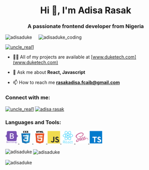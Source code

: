 

<h1 align="center">Hi 👋, I'm Adisa Rasak</h1>
<h3 align="center">A passionate frontend developer from Nigeria</h3>
<img align='right' width='400' scr="https://cdn.dribbble.com/users/1162077/screenshots/3848914/programmer.gif" alt='adisaduke_coding'/>


<p align="left"> <img src="https://komarev.com/ghpvc/?username=adisaduke&label=Profile%20views&color=0e75b6&style=flat" alt="adisaduke" /> </p>

<p align="left"> <a href="https://twitter.com/uncle_real1" target="blank"><img src="https://img.shields.io/twitter/follow/uncle_real1?logo=twitter&style=for-the-badge" alt="uncle_real1" /></a> </p>

- 👨‍💻 All of my projects are available at [www.duketech.com](www.duketech.com)

- 💬 Ask me about **React, Javascript**

- 📫 How to reach me **rasakadisa.fcaib@gmail.com**

<h3 align="left">Connect with me:</h3>
<p align="left">
<a href="https://twitter.com/uncle_real1" target="blank"><img align="center" src="https://raw.githubusercontent.com/rahuldkjain/github-profile-readme-generator/master/src/images/icons/Social/twitter.svg" alt="uncle_real1" height="30" width="40" /></a>
<a href="https://linkedin.com/in/adisa rasak" target="blank"><img align="center" src="https://raw.githubusercontent.com/rahuldkjain/github-profile-readme-generator/master/src/images/icons/Social/linked-in-alt.svg" alt="adisa rasak" height="30" width="40" /></a>
</p>

<h3 align="left">Languages and Tools:</h3>
<p align="left"> <a href="https://getbootstrap.com" target="_blank" rel="noreferrer"> <img src="https://raw.githubusercontent.com/devicons/devicon/master/icons/bootstrap/bootstrap-plain-wordmark.svg" alt="bootstrap" width="40" height="40"/> </a> <a href="https://www.w3schools.com/css/" target="_blank" rel="noreferrer"> <img src="https://raw.githubusercontent.com/devicons/devicon/master/icons/css3/css3-original-wordmark.svg" alt="css3" width="40" height="40"/> </a> <a href="https://www.w3.org/html/" target="_blank" rel="noreferrer"> <img src="https://raw.githubusercontent.com/devicons/devicon/master/icons/html5/html5-original-wordmark.svg" alt="html5" width="40" height="40"/> </a> <a href="https://developer.mozilla.org/en-US/docs/Web/JavaScript" target="_blank" rel="noreferrer"> <img src="https://raw.githubusercontent.com/devicons/devicon/master/icons/javascript/javascript-original.svg" alt="javascript" width="40" height="40"/> </a> <a href="https://reactjs.org/" target="_blank" rel="noreferrer"> <img src="https://raw.githubusercontent.com/devicons/devicon/master/icons/react/react-original-wordmark.svg" alt="react" width="40" height="40"/> </a> <a href="https://sass-lang.com" target="_blank" rel="noreferrer"> <img src="https://raw.githubusercontent.com/devicons/devicon/master/icons/sass/sass-original.svg" alt="sass" width="40" height="40"/> </a> <a href="https://www.typescriptlang.org/" target="_blank" rel="noreferrer"> <img src="https://raw.githubusercontent.com/devicons/devicon/master/icons/typescript/typescript-original.svg" alt="typescript" width="40" height="40"/> </a> </p>

<p><img align="left" src="https://github-readme-stats.vercel.app/api/top-langs?username=adisaduke&show_icons=true&locale=en&layout=compact" alt="adisaduke" /></p>

<p>&nbsp;<img align="center" src="https://github-readme-stats.vercel.app/api?username=adisaduke&show_icons=true&locale=en" alt="adisaduke" /></p>

<p><img align="center" src="https://github-readme-streak-stats.herokuapp.com/?user=adisaduke&" alt="adisaduke" /></p>
